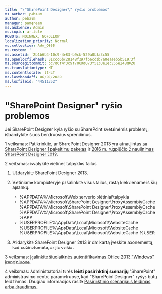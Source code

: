 ```yaml
---
title: "\"SharePoint Designer\" ryšio problemos"
ms.author: pebaum
author: pebaum
manager: pamgreen
ms.audience: Admin
ms.topic: article
ROBOTS: NOINDEX, NOFOLLOW
localization_priority: Normal
ms.collection: Adm_O365
ms.custom: ''
ms.assetid: f2b1b6b4-10c9-4e83-b9cb-529a0b8a3c55
ms.openlocfilehash: 01ccc6bc28148f397fb6cd2b7a0eaaeb5b51973f
ms.sourcegitcommit: bc7d6f4f3c9f7060d073f5130e1ec856e248d020
ms.translationtype: MT
ms.contentlocale: lt-LT
ms.lasthandoff: 06/02/2020
ms.locfileid: "44511552"
---
```

# <a name="sharepoint-designer-connection-issues"></a>"SharePoint Designer" ryšio problemos 

Jei SharePoint Designer kyla ryšio su SharePoint svetainėmis problemų, išbandykite šiuos bendruosius sprendimus.

1 veiksmas: Patikrinkite, ar SharePoint Designer 2013 yra atnaujintas [su SharePoint Designer 1 pakeitimų paketas](https://support.microsoft.com/help/2817441/description-of-microsoft-sharepoint-designer-2013-service-pack-1-sp1) ir [2016 m. rugpjūčio 2 naujinimas SharePoint Designer 2013](https://support.microsoft.com/help/3114721/august-2-2016-update-for-sharepoint-designer-2013-kb3114721).



2 veiksmas: išvalykite vietinės talpyklos failus:

1. Uždarykite SharePoint Designer 2013.

2. Vietiniame kompiuteryje pašalinkite visus failus, rastą kiekviename iš šių aplankų.

    - %APPDATA%\Microsoft\Web serverio plėtiniai\talpykla
    - %APPDATA%\Microsoft\SharePoint Designer\ProxyAssemblyCache %APPDATA%\Microsoft\SharePoint Designer\ProxyAssemblyCache %APPDATA%\Microsoft\SharePoint Designer\ProxyAssemblyCache %APP
    - %USERPROFILE%\AppData\Local\Microsoft\WebsiteCache %USERPROFILE%\AppData\Local\Microsoft\WebsiteCache %USERPROFILE%\AppData\Local\Microsoft\WebsiteCache %USER

3. Atidarykite SharePoint Designer 2013 ir dar kartą įveskite abonementą, kad sužinotumėte, ar jis veikia.

3 veiksmas: [Įgalinkite šiuolaikinės autentifikavimas Office 2013 "Windows" įrenginiuose](https://docs.microsoft.com/microsoft-365/admin/security-and-compliance/enable-modern-authentication).

4 veiksmas: Administratoriai turės **leisti pasirinktinį scenarijų** "SharePoint" administravimo centro parametruose, kad "SharePoint Designer" ryšys būtų leidžiamas. Daugiau informacijos rasite [Pasirinktinio scenarijaus leidimas arba draudimas.](https://docs.microsoft.com/sharepoint/allow-or-prevent-custom-script)


